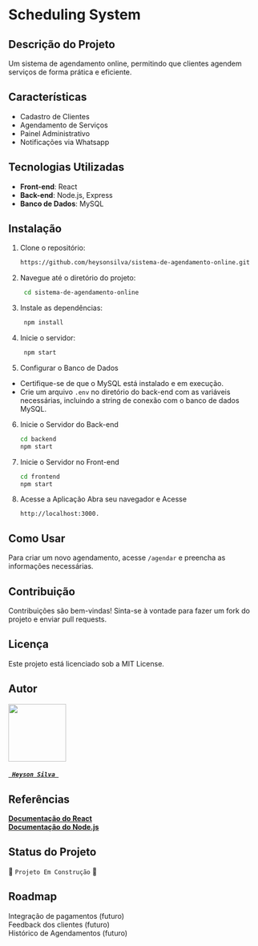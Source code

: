 # Scheduling System

## Descrição do Projeto
Um sistema de agendamento online, permitindo que clientes agendem serviços de forma prática e eficiente.

## Características
- Cadastro de Clientes
- Agendamento de Serviços
- Painel Administrativo
- Notificações via Whatsapp

## Tecnologias Utilizadas
- **Front-end**: React
- **Back-end**: Node.js, Express
- **Banco de Dados**: MySQL

## Instalação
1. Clone o repositório:
   ```bash
   https://github.com/heysonsilva/sistema-de-agendamento-online.git
2. Navegue até o diretório do projeto:
   ```bash
    cd sistema-de-agendamento-online
3. Instale as dependências:
   ```bash
    npm install
4. Inicie o servidor:
   ```bash
    npm start

5. Configurar o Banco de Dados
- Certifique-se de que o MySQL está instalado e em execução.
- Crie um arquivo ```.env``` no diretório do back-end com as variáveis necessárias, incluindo a string de conexão com o banco de dados MySQL.

6. Inicie o Servidor do Back-end
    ```bash
    cd backend
    npm start

7. Inicie o Servidor no Front-end
    ```bash
    cd frontend
    npm start

8. Acesse a Aplicação
   Abra seu navegador e Acesse
   ```
   http://localhost:3000.

## Como Usar
Para criar um novo agendamento, acesse ```/agendar``` e preencha as informações necessárias.

## Contribuição
Contribuições são bem-vindas! Sinta-se à vontade para fazer um fork do projeto e enviar pull requests.

## Licença
Este projeto está licenciado sob a MIT License.

## Autor
[<img src="https://avatars.githubusercontent.com/u/116231349?v=4" width=115><h5>```  Heyson Silva  ```</h5>](https://github.com/heysonsilva)

## Referências
<a href="https://pt-br.react.dev/community/docs-contributors"> <b> Documentação do React </b> </a>  <br>
<a href="https://pt-br.react.dev/community/docs-contributors](https://nodejs.org/api/all.html)"> <b> Documentação do Node.js </b> </a>  <br>

## Status do Projeto
:construction: ``` Projeto Em Construção ``` :construction:

## Roadmap
Integração de pagamentos (futuro) <br>
Feedback dos clientes (futuro) <br>
Histórico de Agendamentos (futuro)

